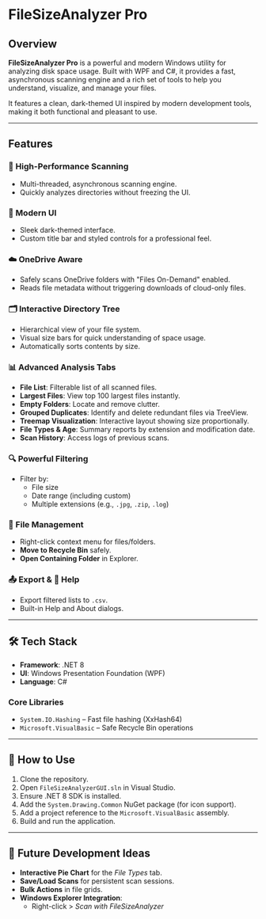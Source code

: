 # FileSizeAnalyzer Pro

## Overview

**FileSizeAnalyzer Pro** is a powerful and modern Windows utility for analyzing disk space usage. Built with WPF and C#, it provides a fast, asynchronous scanning engine and a rich set of tools to help you understand, visualize, and manage your files.

It features a clean, dark-themed UI inspired by modern development tools, making it both functional and pleasant to use.

---

## Features

### 🚀 High-Performance Scanning
- Multi-threaded, asynchronous scanning engine.
- Quickly analyzes directories without freezing the UI.

### 🎨 Modern UI
- Sleek dark-themed interface.
- Custom title bar and styled controls for a professional feel.

### ☁️ OneDrive Aware
- Safely scans OneDrive folders with "Files On-Demand" enabled.
- Reads file metadata without triggering downloads of cloud-only files.

### 🗂 Interactive Directory Tree
- Hierarchical view of your file system.
- Visual size bars for quick understanding of space usage.
- Automatically sorts contents by size.

### 📊 Advanced Analysis Tabs
- **File List**: Filterable list of all scanned files.
- **Largest Files**: View top 100 largest files instantly.
- **Empty Folders**: Locate and remove clutter.
- **Grouped Duplicates**: Identify and delete redundant files via TreeView.
- **Treemap Visualization**: Interactive layout showing size proportionally.
- **File Types & Age**: Summary reports by extension and modification date.
- **Scan History**: Access logs of previous scans.

### 🔍 Powerful Filtering
- Filter by:
  - File size
  - Date range (including custom)
  - Multiple extensions (e.g., `.jpg`, `.zip`, `.log`)

### 🧰 File Management
- Right-click context menu for files/folders.
- **Move to Recycle Bin** safely.
- **Open Containing Folder** in Explorer.

### 📤 Export & 📘 Help
- Export filtered lists to `.csv`.
- Built-in Help and About dialogs.

---

## 🛠 Tech Stack

- **Framework**: .NET 8  
- **UI**: Windows Presentation Foundation (WPF)  
- **Language**: C#

### Core Libraries

- `System.IO.Hashing` – Fast file hashing (XxHash64)
- `Microsoft.VisualBasic` – Safe Recycle Bin operations

---

## 🚀 How to Use

1. Clone the repository.
2. Open `FileSizeAnalyzerGUI.sln` in Visual Studio.
3. Ensure .NET 8 SDK is installed.
4. Add the `System.Drawing.Common` NuGet package (for icon support).
5. Add a project reference to the `Microsoft.VisualBasic` assembly.
6. Build and run the application.

---

## 🔮 Future Development Ideas

- **Interactive Pie Chart** for the *File Types* tab.
- **Save/Load Scans** for persistent scan sessions.
- **Bulk Actions** in file grids.
- **Windows Explorer Integration**:
  - Right-click > *Scan with FileSizeAnalyzer*
